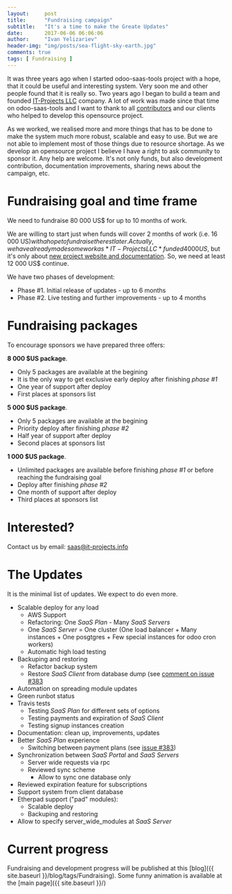 ```yaml
---
layout:     post
title:      "Fundraising campaign"
subtitle:   "It's a time to make the Greate Updates"
date:       2017-06-06 06:06:06
author:     "Ivan Yelizariev"
header-img: "img/posts/sea-flight-sky-earth.jpg"
comments: true
tags: [ Fundraising ]
---
```


It was three years ago when I started odoo-saas-tools project with a hope, that it could be useful and interesting system. Very soon me and other people found that it is really so. Two years ago I began to build a team and founded [IT-Projects LLC](https://www.it-projects.info/) company. A lot of work was made since that time on odoo-saas-tools and I want to thank to all [contributors](https://github.com/it-projects-llc/odoo-saas-tools/graphs/contributors) and our clients who helped to develop this opensource project.

As we worked, we realised more and more things that has to be done to make the system much more robust, scalable and easy to use. But we are not able to implement most of those things due to resource shortage. As we develop an opensource project I believe I have a right to ask community to sponsor it. Any help are welcome. It's not only funds, but also development contribution, documentation improvements, sharing news about the campaign, etc.

Fundraising goal and time frame
===============================

We need to fundraise 80 000 US$ for up to 10 months of work.

We are willing to start just when funds will cover 2 months of work (i.e. 16 000 US$) with a hope to fundraise the rest later. Actually, we have already made some work as *IT-Projects LLC* funded 4 000 US$, but it's only about <a href="{{ site.baseurl }}/blog/welcome-to-new-documentation">new project website and documentation</a>. So, we need at least 12 000 US$ continue.

We have two phases of development:

* Phase #1. Initial release of updates - up to 6 months
* Phase #2. Live testing and further improvements - up to 4 months

Fundraising packages
====================

To encourage sponsors we have prepared three offers:

**8 000 $US package**.

* Only 5 packages are available at the begining
* It is the only way to get exclusive early deploy after finishing *phase #1*
* One year of support after deploy
* First places at sponsors list

**5 000 $US package**.

* Only 5 packages are available at the begining
* Priority deploy after finishing *phase #2*
* Half year of support after deploy
* Second places at sponsors list

**1 000 $US package**.

* Unlimited packages are available before finishing *phase #1* or before reaching the fundraising goal
* Deploy after finishing *phase #2*
* One month of support after deploy
* Third places at sponsors list

Interested?
===========

Contact us by email: <a href="mailto:saas@it-projects.info">saas@it-projects.info</a>

The Updates
===========

It is the minimal list of updates. We expect to do even more.

* Scalable deploy for any load
  * AWS Support
  * Refactoring: One *SaaS Plan* - Many *SaaS Servers*
  * One *SaaS Server* = One cluster (One load balancer + Many instances + One posgtgres + Few special instances for odoo cron workers)
  * Automatic high load testing
* Backuping and restoring
  * Refactor backup system
  * Restore *SaaS Client* from database dump (see [comment on issue #383](https://github.com/it-projects-llc/odoo-saas-tools/issues/383#issuecomment-261453697)
* Automation on spreading module updates
* Green runbot status
* Travis tests
  * Testing *SaaS Plan* for different sets of options
  * Testing payments and expiration of *SaaS Client*
  * Testing signup instances creation
* Documentation: clean up, improvements, updates
* Better *SaaS Plan* experience
  * Switching between payment plans (see [issue #383](https://github.com/it-projects-llc/odoo-saas-tools/issues/383))
* Synchronization between *SaaS Portal* and *SaaS Servers*
  * Server wide requests via rpc
  * Reviewed sync scheme
    * Allow to sync one database only
* Reviewed expiration feature for subscriptions
* Support system from client database
* Etherpad support ("pad" modules):
  * Scalable deploy
  * Backuping and restoring
* Allow to specify server_wide_modules at *SaaS Server*

Current progress
================

Fundraising and development progress will be published at this [blog]({{ site.baseurl }}/blog/tags/Fundraising). Some funny animation is available at the [main page]({{ site.baseurl }}/)
